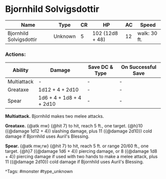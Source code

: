 # Bjornhild Solvigsdottir

| Name | Type | CR | HP | AC | Speed |
|------|------|----|----|----|-------|
| Bjornhild Solvigsdottir | Unknown | 5 | 102 (12d8 + 48) | 12 | walk: 30 ft. |

### Actions:

| Ability | Damage | Save DC & Type | On Successful Save |
|---------|--------|----------------|--------------------|
| Multiattack | - | - | - |
| Greataxe | 1d12 + 4 + 2d10 | - | - |
| Spear | 1d6 + 4 + 1d8 + 4 + 2d10 | - | - |


**Multiattack.** Bjornhild makes two melee attacks.

**Greataxe.** {@atk mw} {@hit 7} to hit, reach 5 ft., one target. {@h}10 ({@damage 1d12 + 4}) slashing damage, plus 11 ({@damage 2d10}) cold damage if Bjornhild uses Auril's Blessing.

**Spear.** {@atk mw,rw} {@hit 7} to hit, reach 5 ft. or range 20/60 ft., one target. {@h}7 ({@damage 1d6 + 4}) piercing damage, or 8 ({@damage 1d8 + 4}) piercing damage if used with two hands to make a melee attack, plus 11 ({@damage 2d10}) cold damage if Bjornhild uses Auril's Blessing.

^Tags: #monster #type_unknown